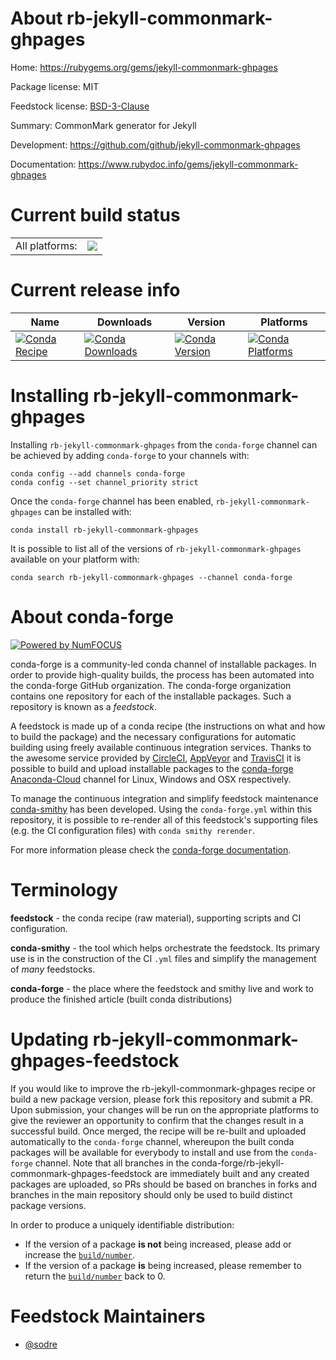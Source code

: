 About rb-jekyll-commonmark-ghpages
==================================

Home: https://rubygems.org/gems/jekyll-commonmark-ghpages

Package license: MIT

Feedstock license: [BSD-3-Clause](https://github.com/conda-forge/rb-jekyll-commonmark-ghpages-feedstock/blob/master/LICENSE.txt)

Summary: CommonMark generator for Jekyll

Development: https://github.com/github/jekyll-commonmark-ghpages

Documentation: https://www.rubydoc.info/gems/jekyll-commonmark-ghpages

Current build status
====================


<table><tr><td>All platforms:</td>
    <td>
      <a href="https://dev.azure.com/conda-forge/feedstock-builds/_build/latest?definitionId=7704&branchName=master">
        <img src="https://dev.azure.com/conda-forge/feedstock-builds/_apis/build/status/rb-jekyll-commonmark-ghpages-feedstock?branchName=master">
      </a>
    </td>
  </tr>
</table>

Current release info
====================

| Name | Downloads | Version | Platforms |
| --- | --- | --- | --- |
| [![Conda Recipe](https://img.shields.io/badge/recipe-rb--jekyll--commonmark--ghpages-green.svg)](https://anaconda.org/conda-forge/rb-jekyll-commonmark-ghpages) | [![Conda Downloads](https://img.shields.io/conda/dn/conda-forge/rb-jekyll-commonmark-ghpages.svg)](https://anaconda.org/conda-forge/rb-jekyll-commonmark-ghpages) | [![Conda Version](https://img.shields.io/conda/vn/conda-forge/rb-jekyll-commonmark-ghpages.svg)](https://anaconda.org/conda-forge/rb-jekyll-commonmark-ghpages) | [![Conda Platforms](https://img.shields.io/conda/pn/conda-forge/rb-jekyll-commonmark-ghpages.svg)](https://anaconda.org/conda-forge/rb-jekyll-commonmark-ghpages) |

Installing rb-jekyll-commonmark-ghpages
=======================================

Installing `rb-jekyll-commonmark-ghpages` from the `conda-forge` channel can be achieved by adding `conda-forge` to your channels with:

```
conda config --add channels conda-forge
conda config --set channel_priority strict
```

Once the `conda-forge` channel has been enabled, `rb-jekyll-commonmark-ghpages` can be installed with:

```
conda install rb-jekyll-commonmark-ghpages
```

It is possible to list all of the versions of `rb-jekyll-commonmark-ghpages` available on your platform with:

```
conda search rb-jekyll-commonmark-ghpages --channel conda-forge
```


About conda-forge
=================

[![Powered by
NumFOCUS](https://img.shields.io/badge/powered%20by-NumFOCUS-orange.svg?style=flat&colorA=E1523D&colorB=007D8A)](https://numfocus.org)

conda-forge is a community-led conda channel of installable packages.
In order to provide high-quality builds, the process has been automated into the
conda-forge GitHub organization. The conda-forge organization contains one repository
for each of the installable packages. Such a repository is known as a *feedstock*.

A feedstock is made up of a conda recipe (the instructions on what and how to build
the package) and the necessary configurations for automatic building using freely
available continuous integration services. Thanks to the awesome service provided by
[CircleCI](https://circleci.com/), [AppVeyor](https://www.appveyor.com/)
and [TravisCI](https://travis-ci.com/) it is possible to build and upload installable
packages to the [conda-forge](https://anaconda.org/conda-forge)
[Anaconda-Cloud](https://anaconda.org/) channel for Linux, Windows and OSX respectively.

To manage the continuous integration and simplify feedstock maintenance
[conda-smithy](https://github.com/conda-forge/conda-smithy) has been developed.
Using the ``conda-forge.yml`` within this repository, it is possible to re-render all of
this feedstock's supporting files (e.g. the CI configuration files) with ``conda smithy rerender``.

For more information please check the [conda-forge documentation](https://conda-forge.org/docs/).

Terminology
===========

**feedstock** - the conda recipe (raw material), supporting scripts and CI configuration.

**conda-smithy** - the tool which helps orchestrate the feedstock.
                   Its primary use is in the construction of the CI ``.yml`` files
                   and simplify the management of *many* feedstocks.

**conda-forge** - the place where the feedstock and smithy live and work to
                  produce the finished article (built conda distributions)


Updating rb-jekyll-commonmark-ghpages-feedstock
===============================================

If you would like to improve the rb-jekyll-commonmark-ghpages recipe or build a new
package version, please fork this repository and submit a PR. Upon submission,
your changes will be run on the appropriate platforms to give the reviewer an
opportunity to confirm that the changes result in a successful build. Once
merged, the recipe will be re-built and uploaded automatically to the
`conda-forge` channel, whereupon the built conda packages will be available for
everybody to install and use from the `conda-forge` channel.
Note that all branches in the conda-forge/rb-jekyll-commonmark-ghpages-feedstock are
immediately built and any created packages are uploaded, so PRs should be based
on branches in forks and branches in the main repository should only be used to
build distinct package versions.

In order to produce a uniquely identifiable distribution:
 * If the version of a package **is not** being increased, please add or increase
   the [``build/number``](https://docs.conda.io/projects/conda-build/en/latest/resources/define-metadata.html#build-number-and-string).
 * If the version of a package **is** being increased, please remember to return
   the [``build/number``](https://docs.conda.io/projects/conda-build/en/latest/resources/define-metadata.html#build-number-and-string)
   back to 0.

Feedstock Maintainers
=====================

* [@sodre](https://github.com/sodre/)

